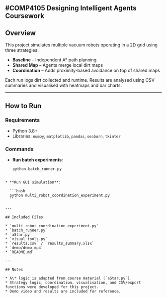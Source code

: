 #COMP4105 Designing Intelligent Agents Coursework
---

## Overview

This project simulates multiple vacuum robots operating in a 2D grid using three strategies:

- **Baseline** – Independent A* path planning  
- **Shared Map** – Agents merge local dirt maps  
- **Coordination** – Adds proximity-based avoidance on top of shared maps  

Each run logs dirt collected and runtime. Results are analysed using CSV summaries and visualised with heatmaps and bar charts.

---

## How to Run

### Requirements

- Python 3.8+
- Libraries: `numpy`, `matplotlib`, `pandas`, `seaborn`, `tkinter`

### Commands  
- **Run batch experiments**:  
  ```bash
  python batch_runner.py
````

* **Run GUI simulation**:

  ```bash
  python multi_robot_coordination_experiment.py
  ```

---

## Included Files

* `multi_robot_coordination_experiment.py`
* `batch_runner.py`
* `aStar.py`
* `visual_tools.py`
* `results.csv` / `results_summary.xlsx`
* `demo/demo.mp4`
* `README.md`

---

## Notes

* A\* logic is adapted from course material (`aStar.py`).
* Strategy logic, coordination, visualisation, and CSV/export functions were developed for this project.
* Demo video and results are included for reference.
